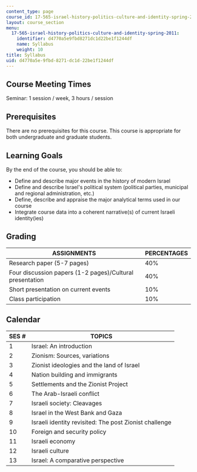 ```yaml
---
content_type: page
course_id: 17-565-israel-history-politics-culture-and-identity-spring-2011
layout: course_section
menu:
  17-565-israel-history-politics-culture-and-identity-spring-2011:
    identifier: d4770a5e9fbd8271dc1d22be1f1244df
    name: Syllabus
    weight: 10
title: Syllabus
uid: d4770a5e-9fbd-8271-dc1d-22be1f1244df
---
```


Course Meeting Times
--------------------

Seminar: 1 session / week, 3 hours / session

Prerequisites
-------------

There are no prerequisites for this course. This course is appropriate for both undergraduate and graduate students.

Learning Goals
--------------

By the end of the course, you should be able to:

*   Define and describe major events in the history of modern Israel
*   Define and describe Israel's political system (political parties, municipal and regional administration, etc.)
*   Define, describe and appraise the major analytical terms used in our course
*   Integrate course data into a coherent narrative(s) of current Israeli identity(ies)

Grading
-------

| ASSIGNMENTS | PERCENTAGES |
| --- | --- |
| Research paper (5-7 pages) | 40% |
| Four discussion papers (1-2 pages)/Cultural presentation | 40% |
| Short presentation on current events | 10% |
| Class participation | 10%  

Calendar
--------

| SES # | TOPICS |
| --- | --- |
| 1 | Israel: An introduction |
| 2 | Zionism: Sources, variations |
| 3 | Zionist ideologies and the land of Israel |
| 4 | Nation building and immigrants |
| 5 | Settlements and the Zionist Project |
| 6 | The Arab-Israeli conflict |
| 7 | Israeli society: Cleavages |
| 8 | Israel in the West Bank and Gaza |
| 9 | Israeli identity revisited: The post Zionist challenge |
| 10 | Foreign and security policy |
| 11 | Israeli economy |
| 12 | Israeli culture |
| 13 | Israel: A comparative perspective